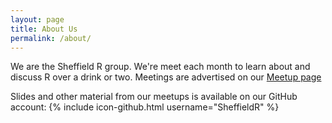 ```yaml
---
layout: page
title: About Us
permalink: /about/
---
```


We are the Sheffield R group. We're meet each month to learn about and discuss R over a drink or two. Meetings are advertised on our [Meetup page](http://www.meetup.com/SheffieldR-Sheffield-R-Users-Group/)

Slides and other material from our meetups is available on our GitHub account:
{% include icon-github.html username="SheffieldR" %}